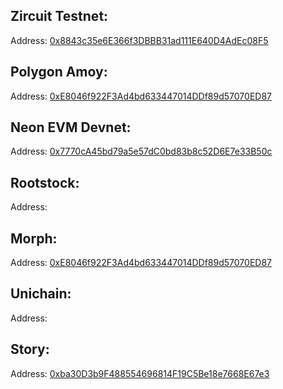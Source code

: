 ## Zircuit Testnet:

Address: [0x8843c35e6E366f3DBBB31ad111E640D4AdEc08F5](https://)

## Polygon Amoy:

Address: [0xE8046f922F3Ad4bd633447014DDf89d57070ED87](https://)

## Neon EVM Devnet:

Address: [0x7770cA45bd79a5e57dC0bd83b8c52D6E7e33B50c](https://)

## Rootstock:

Address: [](https://)

## Morph:

Address: [0xE8046f922F3Ad4bd633447014DDf89d57070ED87](https://)

## Unichain:

Address: [](https://)

## Story:

Address: [0xba30D3b9F488554696814F19C5Be18e7668E67e3](https://)
